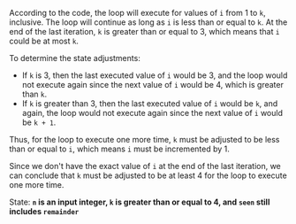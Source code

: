According to the code, the loop will execute for values of `i` from 1 to `k`, inclusive. The loop will continue as long as `i` is less than or equal to `k`. At the end of the last iteration, `k` is greater than or equal to 3, which means that `i` could be at most `k`. 

To determine the state adjustments:
- If `k` is 3, then the last executed value of `i` would be 3, and the loop would not execute again since the next value of `i` would be 4, which is greater than `k`.
- If `k` is greater than 3, then the last executed value of `i` would be `k`, and again, the loop would not execute again since the next value of `i` would be `k + 1`.

Thus, for the loop to execute one more time, `k` must be adjusted to be less than or equal to `i`, which means `i` must be incremented by 1. 

Since we don't have the exact value of `i` at the end of the last iteration, we can conclude that `k` must be adjusted to be at least 4 for the loop to execute one more time.

State: **`n` is an input integer, `k` is greater than or equal to 4, and `seen` still includes `remainder`**